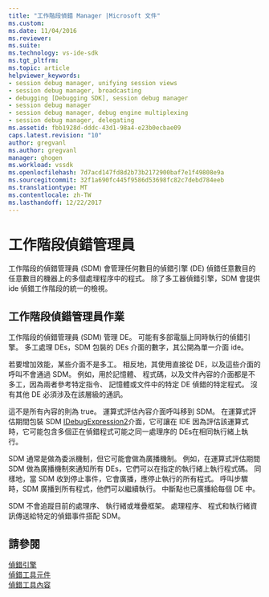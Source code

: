 ```yaml
---
title: "工作階段偵錯 Manager |Microsoft 文件"
ms.custom: 
ms.date: 11/04/2016
ms.reviewer: 
ms.suite: 
ms.technology: vs-ide-sdk
ms.tgt_pltfrm: 
ms.topic: article
helpviewer_keywords:
- session debug manager, unifying session views
- session debug manager, broadcasting
- debugging [Debugging SDK], session debug manager
- session debug manager
- session debug manager, debug engine multiplexing
- session debug manager, delegating
ms.assetid: fbb1928d-dddc-43d1-98a4-e23b0ecbae09
caps.latest.revision: "10"
author: gregvanl
ms.author: gregvanl
manager: ghogen
ms.workload: vssdk
ms.openlocfilehash: 7d7acd147fd8d2b73b2172900baf7e1f49808e9a
ms.sourcegitcommit: 32f1a690fc445f9586d53698fc82c7debd784eeb
ms.translationtype: MT
ms.contentlocale: zh-TW
ms.lasthandoff: 12/22/2017
---
```

# <a name="session-debug-manager"></a>工作階段偵錯管理員
工作階段的偵錯管理員 (SDM) 會管理任何數目的偵錯引擎 (DE) 偵錯任意數目的任意數目的機器上的多個處理程序中的程式。 除了多工器偵錯引擎，SDM 會提供 ide 偵錯工作階段的統一的檢視。  
  
## <a name="session-debug-manager-operation"></a>工作階段偵錯管理員作業  
 工作階段的偵錯管理員 (SDM) 管理 DE。 可能有多部電腦上同時執行的偵錯引擎。 多工處理 DEs，SDM 包裝的 DEs 介面的數字，其公開為單一介面 ide。  
  
 若要增加效能，某些介面不是多工。 相反地，其使用直接從 DE，以及這些介面的呼叫不會通過 SDM。 例如，用於記憶體、 程式碼，以及文件內容的介面都是不多工，因為兩者參考特定指令、 記憶體或文件中的特定 DE 偵錯的特定程式。 沒有其他 DE 必須涉及在該層級的通訊。  
  
 這不是所有內容的則為 true。 運算式評估內容介面呼叫移到 SDM。 在運算式評估期間包裝 SDM [IDebugExpression2](../../extensibility/debugger/reference/idebugexpression2.md)介面，它可讓在 IDE 因為評估該運算式時，它可能包含多個正在偵錯程式可能之同一處理序的 DEs在相同執行緒上執行。  
  
 SDM 通常是做為委派機制，但它可能會做為廣播機制。 例如，在運算式評估期間 SDM 做為廣播機制來通知所有 DEs，它們可以在指定的執行緒上執行程式碼。 同樣地，當 SDM 收到停止事件，它會廣播，應停止執行的所有程式。 呼叫步驟時，SDM 廣播到所有程式，他們可以繼續執行。 中斷點也已廣播給每個 DE 中。  
  
 SDM 不會追蹤目前的處理序、 執行緒或堆疊框架。 處理程序、 程式和執行緒資訊傳送給特定的偵錯事件搭配 SDM。  
  
## <a name="see-also"></a>請參閱  
 [偵錯引擎](../../extensibility/debugger/debug-engine.md)   
 [偵錯工具元件](../../extensibility/debugger/debugger-components.md)   
 [偵錯工具內容](../../extensibility/debugger/debugger-contexts.md)